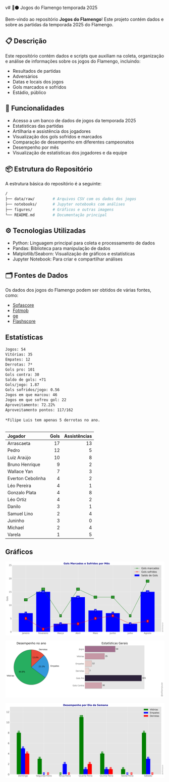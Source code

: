 v# 🔴⚫ Jogos do Flamengo temporada 2025

Bem-vindo ao repositório **Jogos do Flamengo**! Este projeto contém dados e 
sobre as partidas da temporada 2025 do Flamengo.

## 📋 Descrição

Este repositório contém dados e scripts que auxiliam na coleta, organização e análise de informações sobre os jogos do Flamengo, incluindo:

- Resultados de partidas
- Adversários
- Datas e locais dos jogos
- Gols marcados e sofridos
- Estádio, público

## 🚀 Funcionalidades

- Acesso a um banco de dados de jogos da temporada 2025
- Estatísticas das partidas
- Artilharia e assistência dos jogadores 
- Visualização dos gols sofridos e marcados
- Comparação de desempenho em diferentes campeonatos
- Desempenho por mês
- Visualização de estatísticas dos jogadores e da equipe

## 📦 Estrutura do Repositório

A estrutura básica do repositório é a seguinte:

```bash
/
├── data/raw/        # Arquivos CSV com os dados dos jogos
├── notebooks/       # Jupyter notebooks com análises
├── figures/         # Gráficos e outras imagens
└── README.md        # Documentação principal
```

## ⚙️ Tecnologias Utilizadas

- Python: Linguagem principal para coleta e processamento de dados
- Pandas: Biblioteca para manipulação de dados
- Matplotlib/Seaborn: Visualização de gráficos e estatísticas
- Jupyter Notebook: Para criar e compartilhar análises

## 🗂️ Fontes de Dados

Os dados dos jogos do Flamengo podem ser obtidos de várias fontes, como:

- [Sofascore](https://www.sofascore.com/)
- [Fotmob](https://www.fotmob.com/)
- [ge](https://ge.globo.com/)
- [Flashscore](https://www.flashscore.com)


## Estatísticas

```
Jogos: 54
Vitórias: 35
Empates: 12
Derrotas: 7*
Gols pro: 101
Gols contra: 30
Saldo de gols: +71
Gols/jogo: 1.87
Gols sofridos/jogo: 0.56
Jogos em que marcou: 46
Jogos em que sofreu gol: 22 
Aproveitamento: 72.22%
Aproveitamento pontos: 117/162

*Filipe Luis tem apenas 5 derrotas no ano.


```
| Jogador           |   Gols |   Assistências |
|:------------------|-------:|---------------:|
| Arrascaeta        |     17 |             13 |
| Pedro             |     12 |              5 |
| Luiz Araújo       |     10 |              8 |
| Bruno Henrique    |      9 |              2 |
| Wallace Yan       |      7 |              3 |
| Everton Cebolinha |      4 |              2 |
| Léo Pereira       |      4 |              1 |
| Gonzalo Plata     |      4 |              8 |
| Léo Ortiz         |      4 |              2 |
| Danilo            |      3 |              1 |
| Samuel Lino       |      2 |              4 |
| Juninho           |      3 |              0 |
| Michael           |      2 |              4 |
| Varela            |      1 |              5 |


## Gráficos

![img1.png](figures/figure.png)

![img1.png](figures/figure2.png)

![img1.png](figures/figure3.png)


